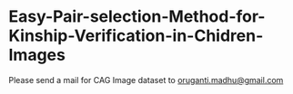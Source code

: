 # Easy-Pair-selection-Method-for-Kinship-Verification-in-Chidren-Images

Please send a mail for CAG Image dataset to oruganti.madhu@gmail.com 
